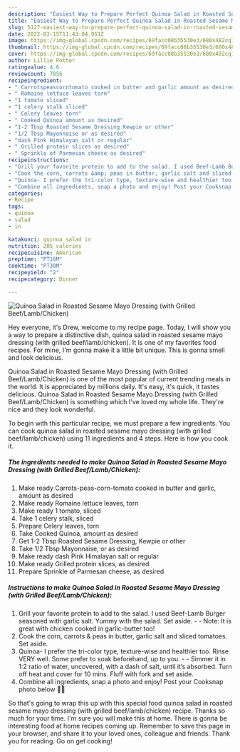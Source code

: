 ```yaml
---
description: "Easiest Way to Prepare Perfect Quinoa Salad in Roasted Sesame Mayo Dressing (with Grilled Beef/Lamb/Chicken)"
title: "Easiest Way to Prepare Perfect Quinoa Salad in Roasted Sesame Mayo Dressing (with Grilled Beef/Lamb/Chicken)"
slug: 5127-easiest-way-to-prepare-perfect-quinoa-salad-in-roasted-sesame-mayo-dressing-with-grilled-beef-lamb-chicken
date: 2022-03-15T11:43:04.951Z
image: https://img-global.cpcdn.com/recipes/69facc08b35530e3/680x482cq70/quinoa-salad-in-roasted-sesame-mayo-dressing-with-grilled-beeflambchicken-recipe-main-photo.jpg
thumbnail: https://img-global.cpcdn.com/recipes/69facc08b35530e3/680x482cq70/quinoa-salad-in-roasted-sesame-mayo-dressing-with-grilled-beeflambchicken-recipe-main-photo.jpg
cover: https://img-global.cpcdn.com/recipes/69facc08b35530e3/680x482cq70/quinoa-salad-in-roasted-sesame-mayo-dressing-with-grilled-beeflambchicken-recipe-main-photo.jpg
author: Lillie Potter
ratingvalue: 4.6
reviewcount: 7856
recipeingredient:
- " Carrotspeascorntomato cooked in butter and garlic amount as desired"
- " Romaine lettuce leaves torn"
- "1 tomato sliced"
- "1 celery stalk sliced"
- " Celery leaves torn"
- " Cooked Quinoa amount as desired"
- "1-2 Tbsp Roasted Sesame Dressing Kewpie or other"
- "1/2 Tbsp Mayonnaise or as desired"
- "dash Pink Himalayan salt or regular"
- " Grilled protein slices as desired"
- " Sprinkle of Parmesan cheese as desired"
recipeinstructions:
- "Grill your favorite protein to add to the salad. I used Beef-Lamb Burger seasoned with garlic salt. Yummy with the salad. Set aside.  Note: It is great with chicken cooked in garlic-butter too!"
- "Cook the corn, carrots &amp; peas in butter, garlic salt and sliced tomatoes. Set aside."
- "Quinoa- I prefer the tri-color type, texture-wise and healthier too. Rinse VERY well. Some prefer to soak beforehand, up to you.  Simmer it in 1:2 ratio of water, uncovered, with a dash of salt, until it’s absorbed. Turn off heat and cover for 10 mins. Fluff with fork and set aside."
- "Combine all ingredients, snap a photo and enjoy! Post your Cooksnap photo below 😬😋"
categories:
- Recipe
tags:
- quinoa
- salad
- in

katakunci: quinoa salad in 
nutrition: 205 calories
recipecuisine: American
preptime: "PT16M"
cooktime: "PT30M"
recipeyield: "2"
recipecategory: Dinner

---
```



![Quinoa Salad in Roasted Sesame Mayo Dressing (with Grilled Beef/Lamb/Chicken)](https://img-global.cpcdn.com/recipes/69facc08b35530e3/680x482cq70/quinoa-salad-in-roasted-sesame-mayo-dressing-with-grilled-beeflambchicken-recipe-main-photo.jpg)

Hey everyone, it's Drew, welcome to my recipe page. Today, I will show you a way to prepare a distinctive dish, quinoa salad in roasted sesame mayo dressing (with grilled beef/lamb/chicken). It is one of my favorites food recipes. For mine, I'm gonna make it a little bit unique. This is gonna smell and look delicious.



Quinoa Salad in Roasted Sesame Mayo Dressing (with Grilled Beef/Lamb/Chicken) is one of the most popular of current trending meals in the world. It is appreciated by millions daily. It's easy, it's quick, it tastes delicious. Quinoa Salad in Roasted Sesame Mayo Dressing (with Grilled Beef/Lamb/Chicken) is something which I've loved my whole life. They're nice and they look wonderful.


To begin with this particular recipe, we must prepare a few ingredients. You can cook quinoa salad in roasted sesame mayo dressing (with grilled beef/lamb/chicken) using 11 ingredients and 4 steps. Here is how you cook it.

<!--inarticleads1-->

##### The ingredients needed to make Quinoa Salad in Roasted Sesame Mayo Dressing (with Grilled Beef/Lamb/Chicken):

1. Make ready  Carrots-peas-corn-tomato cooked in butter and garlic, amount as desired
1. Make ready  Romaine lettuce leaves, torn
1. Make ready 1 tomato, sliced
1. Take 1 celery stalk, sliced
1. Prepare  Celery leaves, torn
1. Take  Cooked Quinoa, amount as desired
1. Get 1-2 Tbsp Roasted Sesame Dressing, Kewpie or other
1. Take 1/2 Tbsp Mayonnaise, or as desired
1. Make ready dash Pink Himalayan salt or regular
1. Make ready  Grilled protein slices, as desired
1. Prepare  Sprinkle of Parmesan cheese, as desired




<!--inarticleads2-->

##### Instructions to make Quinoa Salad in Roasted Sesame Mayo Dressing (with Grilled Beef/Lamb/Chicken):

1. Grill your favorite protein to add to the salad. I used Beef-Lamb Burger seasoned with garlic salt. Yummy with the salad. Set aside. -  - Note: It is great with chicken cooked in garlic-butter too!
1. Cook the corn, carrots &amp; peas in butter, garlic salt and sliced tomatoes. Set aside.
1. Quinoa- I prefer the tri-color type, texture-wise and healthier too. Rinse VERY well. Some prefer to soak beforehand, up to you. -  - Simmer it in 1:2 ratio of water, uncovered, with a dash of salt, until it’s absorbed. Turn off heat and cover for 10 mins. Fluff with fork and set aside.
1. Combine all ingredients, snap a photo and enjoy! Post your Cooksnap photo below 😬😋




So that's going to wrap this up with this special food quinoa salad in roasted sesame mayo dressing (with grilled beef/lamb/chicken) recipe. Thanks so much for your time. I'm sure you will make this at home. There is gonna be interesting food at home recipes coming up. Remember to save this page in your browser, and share it to your loved ones, colleague and friends. Thank you for reading. Go on get cooking!
